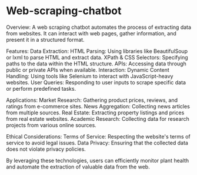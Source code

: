 # Web-scraping-chatbot

Overview:
A web scraping chatbot automates the process of extracting data from websites. It can interact with web pages, gather information, and present it in a structured format.

Features:
  Data Extraction:
    HTML Parsing: Using libraries like BeautifulSoup or lxml to parse HTML and extract data.
    XPath & CSS Selectors: Specifying paths to the data within the HTML structure.
    APIs: Accessing data through public or private APIs when available.
  Interaction:
    Dynamic Content Handling: Using tools like Selenium to interact with JavaScript-heavy websites.
    User Queries: Responding to user inputs to scrape specific data or perform predefined tasks.
    
Applications:
  Market Research: Gathering product prices, reviews, and ratings from e-commerce sites.
  News Aggregation: Collecting news articles from multiple sources.
  Real Estate: Extracting property listings and prices from real estate websites.
  Academic Research: Collecting data for research projects from various online sources.
  
Ethical Considerations:
  Terms of Service: Respecting the website's terms of service to avoid legal issues.
  Data Privacy: Ensuring that the collected data does not violate privacy policies.
  
By leveraging these technologies, users can efficiently monitor plant health and automate the extraction of valuable data from the web.
